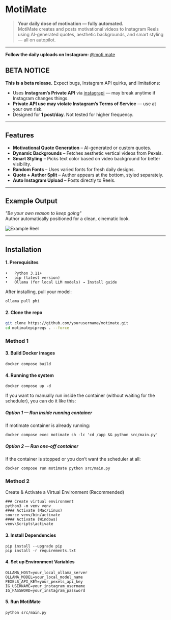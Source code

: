 # MotiMate

> **Your daily dose of motivation — fully automated.**  
MotiMate creates and posts motivational videos to Instagram Reels using AI-generated quotes, aesthetic backgrounds, and smart styling — all on autopilot.

---
**Follow the daily uploads on Instagram:** [@moti.mate](https://www.instagram.com/moti.matenow/)

## **BETA NOTICE**
**This is a beta release.** Expect bugs, Instagram API quirks, and limitations:  
- Uses **Instagram’s Private API** via [instagrapi](https://github.com/adw0rd/instagrapi) — may break anytime if Instagram changes things.  
- **Private API use may violate Instagram’s Terms of Service** — use at your own risk.   
- Designed for **1 post/day**. Not tested for higher frequency.  

---

## Features
- **Motivational Quote Generation** – AI-generated or custom quotes.  
- **Dynamic Backgrounds** – Fetches aesthetic vertical videos from Pexels.  
- **Smart Styling** – Picks text color based on video background for better visibility.  
- **Random Fonts** – Uses varied fonts for fresh daily designs.  
- **Quote + Author Split** – Author appears at the bottom, styled separately.  
- **Auto Instagram Upload** – Posts directly to Reels.

---

## Example Output
_"Be your own reason to keep going"_  
Author automatically positioned for a clean, cinematic look.  

![Example Reel](assets/example.gif) 

---

## Installation
#### 1. Prerequisites
	•	Python 3.11+
	•	pip (latest version)
	•	Ollama (for local LLM models) → Install guide
After installing, pull your model:
```
ollama pull phi
```

#### 2. Clone the repo
```bash
git clone https://github.com/yourusername/motimate.git
cd motimatepipreqs . --force
```



### Method 1
#### 3. Build Docker images
```
docker compose build
```
#### 4. Running the system

```
docker compose up -d
```
If you want to manually run inside the container (without waiting for the scheduler), you can do it like this:

##### Option 1 — Run inside running container
If motimate container is already running:
```
docker compose exec motimate sh -lc 'cd /app && python src/main.py'
```

##### Option 2 — Run one-off container
If the container is stopped or you don’t want the scheduler at all:
```
docker compose run motimate python src/main.py
```

### Method 2 

Create & Activate a Virtual Environment (Recommended)
```
### Create virtual environment
python3 -m venv venv
#### Activate (Mac/Linux)
source venv/bin/activate
#### Activate (Windows)
venv\Scripts\activate
```

#### 3. Install Dependencies
```
pip install --upgrade pip
pip install -r requirements.txt
```


#### 4. Set up Environment Variables
```
OLLAMA_HOST=your_local_ollama_server
OLLAMA_MODEL=your_local_model_name
PEXELS_API_KEY=your_pexels_api_key
IG_USERNAME=your_instagram_username
IG_PASSWORD=your_instagram_password
```

#### 5. Run MotiMate
```
python src/main.py
```

